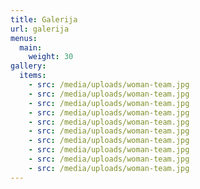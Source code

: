 ```yaml
---
title: Galerija
url: galerija
menus:
  main:
    weight: 30
gallery:
  items:
    - src: /media/uploads/woman-team.jpg
    - src: /media/uploads/woman-team.jpg
    - src: /media/uploads/woman-team.jpg
    - src: /media/uploads/woman-team.jpg
    - src: /media/uploads/woman-team.jpg
    - src: /media/uploads/woman-team.jpg
    - src: /media/uploads/woman-team.jpg
    - src: /media/uploads/woman-team.jpg
    - src: /media/uploads/woman-team.jpg
    - src: /media/uploads/woman-team.jpg
---
```

